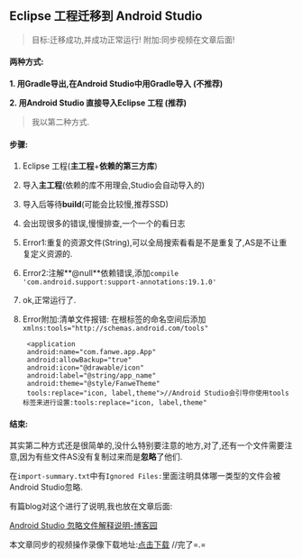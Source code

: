 ## Eclipse 工程迁移到 Android Studio ##

> 目标:迁移成功,并成功正常运行!
> 附加:同步视频在文章后面!

#### 两种方式: ####

**1. 用Gradle导出,在Android Studio中用Gradle导入 (不推荐)**

**2. 用Android Studio 直接导入Eclipse 工程 (推荐)**

> 我以第二种方式.

#### 步骤: ####

1. Eclipse 工程(**主工程**+**依赖的第三方库**)
2. 导入**主工程**(依赖的库不用理会,Studio会自动导入的)
3. 导入后等待**build**(可能会比较慢,推荐SSD)
4. 会出现很多的错误,慢慢排查,一个一个的看日志
5. Error1:重复的资源文件(String),可以全局搜索看看是不是重复了,AS是不让重复定义资源的.
6. Error2:注解**@null**依赖错误,添加`compile 'com.android.support:support-annotations:19.1.0'`
7. ok,正常运行了.
8. Error附加:清单文件报错:
	在根标签的命名空间后添加`xmlns:tools="http://schemas.android.com/tools"`


		<application
		android:name="com.fanwe.app.App"
        android:allowBackup="true"
        android:icon="@drawable/icon"
        android:label="@string/app_name"
        android:theme="@style/FanweTheme"
        tools:replace="icon, label,theme">//Android Studio会引导你使用tools标签来进行设置:tools:replace="icon, label,theme"

#### 结束: ####
其实第二种方式还是很简单的,没什么特别要注意的地方,对了,还有一个文件需要注意,因为有些文件AS没有复制过来而是**忽略**了他们.

在`import-summary.txt`中有`Ignored Files:`里面注明具体哪一类型的文件会被Android Studio忽略.

有篇blog对这个进行了说明,我也放在文章后面:

[Android Studio 忽略文件解释说明-博客园](http://www.cnblogs.com/ct2011/p/4183553.html)

本文章同步的视频操作录像下载地址:[点击下载](http://oahzrw11n.bkt.clouddn.com/vedio/20160718/Eclipse%20%E5%B7%A5%E7%A8%8B%E8%BF%81%E7%A7%BB%E5%88%B0%20Android%20Studio.mp4)
//完了=.=
